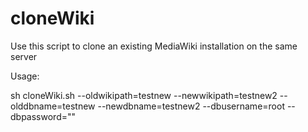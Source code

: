 # cloneWiki
Use this script to clone an existing MediaWiki installation on the same server

Usage:

sh cloneWiki.sh --oldwikipath=testnew --newwikipath=testnew2 --olddbname=testnew --newdbname=testnew2 --dbusername=root --dbpassword=""
